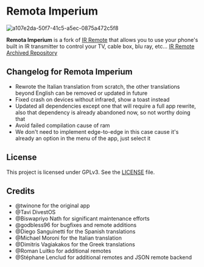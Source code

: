 # Remota Imperium

![a107e2da-50f7-41c5-a5ec-0875a472c5f8](https://github.com/user-attachments/assets/fab28020-99a3-4e65-bb71-77b3b2888290)


**Remota Imperium** is a fork of [IR Remote](https://f-droid.org/en/packages/us.spotco.ir_remote/) that allows you to use your phone's built in IR transmitter to control your TV, cable box, blu ray, etc...
[IR Remote Archived Repository](https://github.com/Divested-Mobile/IRRemote)

## Changelog for Remota Imperium

* Rewrote the Italian translation from scratch, the other translations beyond English can be removed or updated in future
* Fixed crash on devices without infrared, show a toast instead
* Updated all dependencies except one that will require a full app rewrite, also that dependency is already abandoned now, so not worthy doing that
* Avoid failed compilation cause of ram
* We don't need to implement edge-to-edge in this case cause it's already an option in the menu of the app, just select it

## License

This project is licensed under GPLv3. See the [LICENSE](LICENSE) file.

## Credits

- @twinone for the original app
- @Tavi DivestOS
- @Biswapriyo Nath for significant maintenance efforts
- @godbless96 for bugfixes and remote additions
- @Diego Sanguinetti for the Spanish translations
- @Michael Moroni for the Italian translation
- @Dimitris Vagiakakos for the Greek translations
- @Roman Luitko for additional remotes
- @Stéphane Lenclud for additional remotes and JSON remote backend
